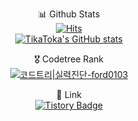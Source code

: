 <!-- - 👋 Hi, I’m Joochan Joseph Kim
- 👀 I’m interested in Multimodal AI and Embodied-AI
- 🌱 I’m currently learning Robotics
- 📫 How to reach me @ jckim@bi.snu.ac.kr
- 💞️ I’m looking to collaborate on VL, Embodied-Ai research -->

<!---
TikaToka/TikaToka is a ✨ special ✨ repository because its `README.md` (this file) appears on your GitHub profile.
You can click the Preview link to take a look at your changes.
--->
<div align="center">

📊 Github Stats  
[![Hits](https://hits.seeyoufarm.com/api/count/incr/badge.svg?url=https%3A%2F%2Fgithub.com%2FTikaToka&count_bg=%2379C83D&title_bg=%23555555&icon=&icon_color=%23E7E7E7&title=hits&edge_flat=false)](https://hits.seeyoufarm.com)  
[![TikaToka's GitHub stats](https://github-readme-stats.vercel.app/api?username=anuraghazra)](https://github.com/anuraghazra/github-readme-stats)
<!-- [![trophy](https://github-profile-trophy.vercel.app/?username=TikaToka&theme=onedark)](https://github.com/ryo-ma/github-profile-trophy) -->

<!--
🏆 Baekjoon Solved Rank  
[![Solved.ac Profile](http://mazassumnida.wtf/api/generate_badge?boj=ford0103)](https://solved.ac/profile/ford0103)
-->

🎖️ Codetree Rank  
[![코드트리|실력진단-ford0103](https://banner.codetree.ai/v1/banner/ford0103)](https://www.codetree.ai/profiles/ford0103)

🔗 Link  
[![Tistory Badge](https://img.shields.io/badge/Tech%20Blog-555263?style=flat&logoColor=white)]("[https://cocoon1787.tistory.com/](https://slashpage.com/all-about-tika))

</div>
